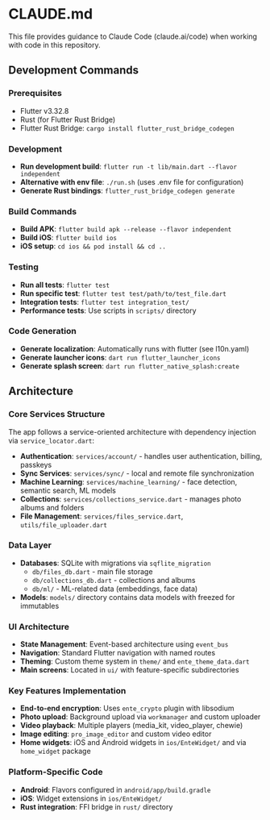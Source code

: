 # CLAUDE.md

This file provides guidance to Claude Code (claude.ai/code) when working with code in this repository.

## Development Commands

### Prerequisites
- Flutter v3.32.8
- Rust (for Flutter Rust Bridge)
- Flutter Rust Bridge: `cargo install flutter_rust_bridge_codegen`

### Development
- **Run development build**: `flutter run -t lib/main.dart --flavor independent`
- **Alternative with env file**: `./run.sh` (uses .env file for configuration)
- **Generate Rust bindings**: `flutter_rust_bridge_codegen generate`

### Build Commands
- **Build APK**: `flutter build apk --release --flavor independent`
- **Build iOS**: `flutter build ios`
- **iOS setup**: `cd ios && pod install && cd ..`

### Testing
- **Run all tests**: `flutter test`
- **Run specific test**: `flutter test test/path/to/test_file.dart`
- **Integration tests**: `flutter test integration_test/`
- **Performance tests**: Use scripts in `scripts/` directory

### Code Generation
- **Generate localization**: Automatically runs with flutter (see l10n.yaml)
- **Generate launcher icons**: `dart run flutter_launcher_icons`
- **Generate splash screen**: `dart run flutter_native_splash:create`

## Architecture

### Core Services Structure
The app follows a service-oriented architecture with dependency injection via `service_locator.dart`:

- **Authentication**: `services/account/` - handles user authentication, billing, passkeys
- **Sync Services**: `services/sync/` - local and remote file synchronization
- **Machine Learning**: `services/machine_learning/` - face detection, semantic search, ML models
- **Collections**: `services/collections_service.dart` - manages photo albums and folders
- **File Management**: `services/files_service.dart`, `utils/file_uploader.dart`

### Data Layer
- **Databases**: SQLite with migrations via `sqflite_migration`
  - `db/files_db.dart` - main file storage
  - `db/collections_db.dart` - collections and albums
  - `db/ml/` - ML-related data (embeddings, face data)
- **Models**: `models/` directory contains data models with freezed for immutables

### UI Architecture
- **State Management**: Event-based architecture using `event_bus`
- **Navigation**: Standard Flutter navigation with named routes
- **Theming**: Custom theme system in `theme/` and `ente_theme_data.dart`
- **Main screens**: Located in `ui/` with feature-specific subdirectories

### Key Features Implementation
- **End-to-end encryption**: Uses `ente_crypto` plugin with libsodium
- **Photo upload**: Background upload via `workmanager` and custom uploader
- **Video playback**: Multiple players (media_kit, video_player, chewie)
- **Image editing**: `pro_image_editor` and custom video editor
- **Home widgets**: iOS and Android widgets in `ios/EnteWidget/` and via `home_widget` package

### Platform-Specific Code
- **Android**: Flavors configured in `android/app/build.gradle`
- **iOS**: Widget extensions in `ios/EnteWidget/`
- **Rust integration**: FFI bridge in `rust/` directory